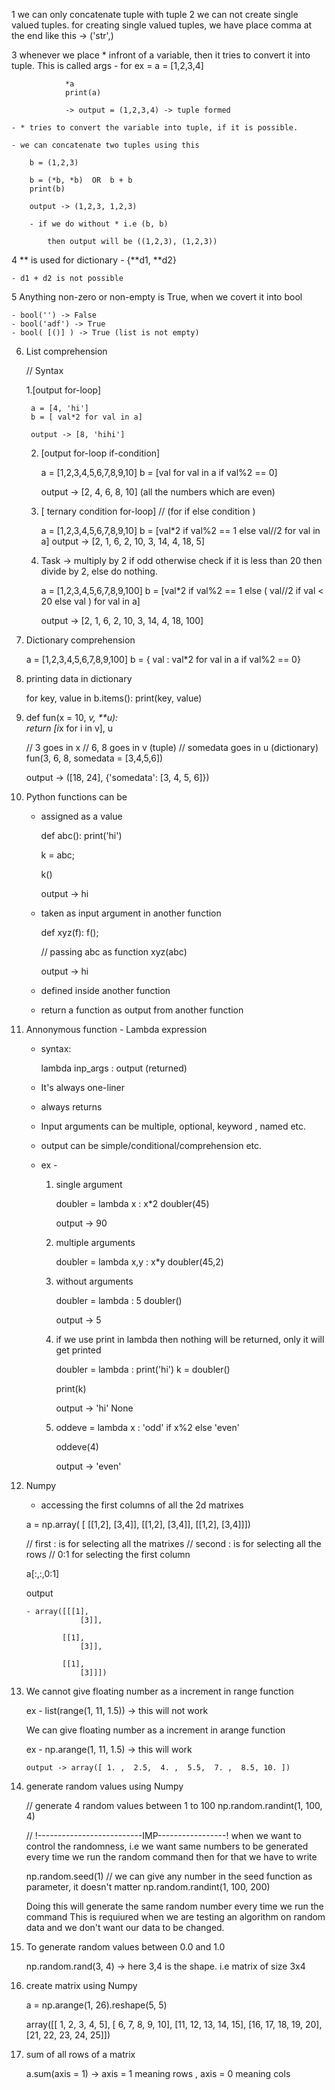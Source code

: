 

1 we can only concatenate tuple with tuple
2 we can not create single valued tuples. for creating single valued tuples, we have place comma at the end
    like this -> ('str',) 

3 whenever we place * infront of a variable, then it tries to convert it into tuple. This is called args
    - for ex =  a = [1,2,3,4]

                *a
                print(a)

                -> output = (1,2,3,4) -> tuple formed

    - * tries to convert the variable into tuple, if it is possible.

    - we can concatenate two tuples using this

        b = (1,2,3)

        b = (*b, *b)  OR  b + b
        print(b)        

        output -> (1,2,3, 1,2,3)

        - if we do without * i.e (b, b)

            then output will be ((1,2,3), (1,2,3))

4  ** is used for dictionary
    - {**d1, **d2}

    - d1 + d2 is not possible

5 Anything non-zero or non-empty is True, when we covert it into bool

    - bool('') -> False
    - bool('adf') -> True
    - bool( [()] ) -> True (list is not empty)

6. List comprehension

    // Syntax 

    1.[output for-loop]

        a = [4, 'hi']
        b = [ val*2 for val in a]
        
        output -> [8, 'hihi']

    2. [output for-loop if-condition]

        a = [1,2,3,4,5,6,7,8,9,10]
        b = [val for val in a  if  val%2 == 0]

        output -> [2, 4, 6, 8, 10] (all the numbers which are even)
    
    3. [ ternary condition  for-loop]  // (for if else condition )

        a = [1,2,3,4,5,6,7,8,9,10]
        b = [val*2 if val%2 == 1 else val//2 for val in a]
        output -> [2, 1, 6, 2, 10, 3, 14, 4, 18, 5]

    4. Task -> multiply by 2 if odd otherwise check if it is less than 20 then divide by 2, else do nothing.

        a = [1,2,3,4,5,6,7,8,9,100]
        b = [val*2 if val%2 == 1 else ( val//2 if val < 20 else val )  for val in a]

        output -> [2, 1, 6, 2, 10, 3, 14, 4, 18, 100]

7. Dictionary comprehension

    a = [1,2,3,4,5,6,7,8,9,100]
    b = { val : val*2 for val in a if val%2 == 0}

8. printing data in dictionary

    for key, value in b.items():
        print(key, value)

9. 
    def fun(x = 10, *v, **u):        
        return [i*x for i in v], u

    
    // 3 goes in x
    // 6, 8 goes in v (tuple)
    // somedata goes in u (dictionary)
    fun(3, 6, 8, somedata = [3,4,5,6])

    output -> ([18, 24], {'somedata': [3, 4, 5, 6]})

10. Python functions can be 

    - assigned as a value

        def abc():
            print('hi')

        k = abc;

        k()

        output -> hi

    - taken as input argument in another function

        def xyz(f):
            f();

        // passing abc as function
        xyz(abc)

        output -> hi
    
    - defined inside another function
    - return a function as output from another function

11. Annonymous function - Lambda expression

    - syntax:

        lambda inp_args : output (returned)

    - It's always one-liner
    - always returns
    - Input arguments can be multiple, optional, keyword , named etc.
    - output can be simple/conditional/comprehension etc.

    - ex - 

        1.  single argument

            doubler = lambda x : x*2
            doubler(45)

            output -> 90

        2.  multiple arguments

            doubler = lambda x,y : x*y
            doubler(45,2)

        3. without arguments

            doubler = lambda : 5
            doubler()

            output -> 5

        4. if we use print in lambda then nothing will be returned, only it will get printed

            doubler = lambda : print('hi')
            k = doubler()

            print(k)

            output -> 
                        'hi'
                        None

        5.  oddeve =  lambda x : 'odd' if x%2 else 'even'
            
            oddeve(4)

            output -> 'even'    
12. Numpy

    - accessing the first columns of all the 2d matrixes

    a = np.array( [ [[1,2], [3,4]], [[1,2], [3,4]], [[1,2], [3,4]]])

    // first : is for selecting all the matrixes
    // second : is for selecting all the rows
    // 0:1 for selecting the first column
    
    a[:,:,0:1]

    output

        - array([[[1],
                    [3]],

                [[1],
                    [3]],

                [[1],
                    [3]]])


13. We cannot give floating number as a increment in range function

    ex - list(range(1, 11, 1.5)) -> this will not work

    We can give floating number as a increment in arange function

    ex - np.arange(1, 11, 1.5) -> this will work

        output -> array([ 1. ,  2.5,  4. ,  5.5,  7. ,  8.5, 10. ])

14. generate random values using Numpy  

    // generate 4 random values between 1 to 100
    np.random.randint(1, 100, 4) 

    // !--------------------------IMP-----------------!
    when we want to control the randomness, i.e we want same numbers to be generated every time we run the random command
    then for that we have to write

    np.random.seed(1) // we can give any number in the seed function as parameter, it doesn't matter
    np.random.randint(1, 100, 200)

    Doing this will generate the same random number every time we run the command
    This is requiured when we are testing an algorithm on random data and we don't want our data to be changed.   

15. To generate random values between 0.0 and 1.0
    
    np.random.rand(3, 4) -> here 3,4 is the shape. i.e matrix of size 3x4

16. create matrix using Numpy

    a = np.arange(1, 26).reshape(5, 5)

    array([[ 1,  2,  3,  4,  5],
       [ 6,  7,  8,  9, 10],
       [11, 12, 13, 14, 15],
       [16, 17, 18, 19, 20],
       [21, 22, 23, 24, 25]])

17. sum of all rows of a matrix

    a.sum(axis = 1) -> axis = 1 meaning rows , axis = 0 meaning cols



